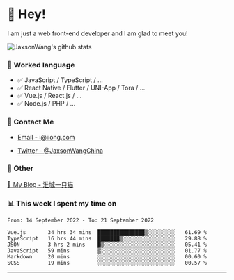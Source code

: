 # 👋 Hey!

I am just a web front-end developer and I am glad to meet you!

![JaxsonWang's github stats](https://github-readme-stats.vercel.app/api?username=JaxsonWang&&show_icons=true&&title_color=1abc9c&&icon_color=1abc9c)


### 📝 Worked language

- ✅ JavaScript / TypeScript / ...
- ✅ React Native / Flutter / UNI-App / Tora / ...
- ✅ Vue.js / React.js / ...
- ✅ Node.js / PHP / ...

### 📮 Contact Me

- [Email - i@iiong.com](mailto:i@iiong.com)

- [Twitter - @JaxsonWangChina](https://twitter.com/JaxsonWangChina)

### 🤪 Other

[📌 My Blog - 淮城一只猫](https://iiong.com)

### 📊 This week I spent my time on

<!--START_SECTION:waka-->

```text
From: 14 September 2022 - To: 21 September 2022

Vue.js       34 hrs 34 mins  ███████████████▒░░░░░░░░░   61.69 %
TypeScript   16 hrs 44 mins  ███████▒░░░░░░░░░░░░░░░░░   29.88 %
JSON         3 hrs 2 mins    █▒░░░░░░░░░░░░░░░░░░░░░░░   05.41 %
JavaScript   59 mins         ▒░░░░░░░░░░░░░░░░░░░░░░░░   01.77 %
Markdown     20 mins         ░░░░░░░░░░░░░░░░░░░░░░░░░   00.60 %
SCSS         19 mins         ░░░░░░░░░░░░░░░░░░░░░░░░░   00.57 %
```

<!--END_SECTION:waka-->

---
